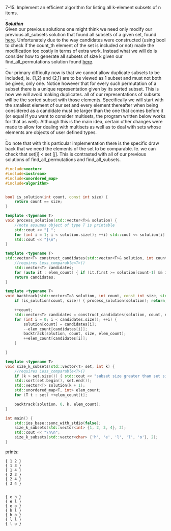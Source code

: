 7-15. Implement an efficient algorithm for listing all k-element subsets of n items.   
.   
***Solution***   
Given our previous solutions one might think we need only modify our previous all_subsets solution that found all subsets of a given set,
found [here](https://github.com/Hussein-A/Data-Structures-and-Algorithms/blob/master/Combinatorial%20Search%20and%20Heuristic%20Search%20Methods/Backtracking/All%20Subsets.cpp).
Unfortunately due to the way candidates were constructed (using bool to check if the count_th element of the set is included or not) made the modification
too costly in terms of extra work. Instead what we will do is consider how to generate all subsets of size k given our find_all_permutations solution found
[here](https://github.com/Hussein-A/Data-Structures-and-Algorithms/blob/master/Combinatorial%20Search%20and%20Heuristic%20Search%20Methods/Backtracking/All%20Permutations.cpp).   
.   
Our primary difficulty now is that we cannot allow duplicate subsets to be included, ie. {1,2} and {2,1} are to be viewed as 1 subset
and must not both be given, only one. Notice however that for every such permutation of a subset there is a unique representation given
by its sorted subset. This is how we will avoid making duplicates. all of our representations of subsets will be the sorted subset with those
elements. Specifically we will start with the smallest element of our set and every element thereafter when being considered as a candidate
must be larger than the one that comes before it (or equal if you want to consider multisets, the program written below works for that as well).
Although this is the main idea, certain other changes were made to allow for dealing with multisets as well as to deal with sets whose elements
are objects of user defined types.   
.   
Do note that with this particular implementation there is the specific draw back that we need the elements of the set to be comparable. Ie. we can check
that set[i] < set [j]. This is contrasted with all of our previous solutions of find_all_permutations and find_all_subsets. 
```c++
#include<vector>
#include<iostream>
#include<unordered_map>
#include<algorithm>


bool is_solution(int count, const int size) {
	return count == size;
}

template <typename T>
void process_solution(std::vector<T>& solution) {
	//note assumes object of type T is printable
	std::cout << "{ ";
	for (int i = 1; i < solution.size(); ++i) std::cout << solution[i] << " ";
	std::cout << "}\n";
}

template <typename T>
std::vector<T> construct_candidates(std::vector<T>& solution, int count, std::unordered_map<T, int> elem_count) {
	//requires Less_comparable<T>()
	std::vector<T> candidates;
	for (auto it : elem_count) { if (it.first >= solution[count-1] && it.second > 0) candidates.push_back(it.first); }
	return candidates;
}

template <typename T>
void backtrack(std::vector<T>& solution, int count, const int size, std::unordered_map<T, int> elem_count) {
	if (is_solution(count, size)) { process_solution(solution); return; }

	++count;
	std::vector<T> candidates = construct_candidates(solution, count, elem_count);
	for (int i = 0; i < candidates.size(); ++i) {
		solution[count] = candidates[i];
		--elem_count[candidates[i]];
		backtrack(solution, count, size, elem_count);
		++elem_count[candidates[i]];
	}

}

template <typename T>
void size_k_subsets(std::vector<T> set, int k) {
	//requires Less_comparable<T>()
	if (k > set.size()) { std::cout << "subset size greater than set size!\n"; return; }
	std::sort(set.begin(), set.end());
	std::vector<T> solution(k + 1);
	std::unordered_map<T, int> elem_count;
	for (T t : set) ++elem_count[t];

	backtrack(solution, 0, k, elem_count);
}

int main() {
	std::ios_base::sync_with_stdio(false);
	size_k_subsets(std::vector<int> {1, 2, 3, 4}, 2);
	std::cout << "\n\n";
	size_k_subsets(std::vector<char> {'h', 'e', 'l', 'l', 'o'}, 2);
}
```

prints:   
```
{ 1 2 }
{ 1 3 }
{ 1 4 }
{ 2 3 }
{ 2 4 }
{ 3 4 }


{ e h }
{ e l }
{ e o }
{ h l }
{ h o }
{ l l }
{ l o }
```

